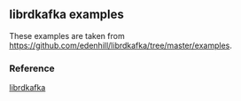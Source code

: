 ## librdkafka examples

These examples are taken from https://github.com/edenhill/librdkafka/tree/master/examples.



### Reference

[librdkafka](https://github.com/edenhill/librdkafka/)

